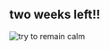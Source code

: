 ## two weeks left!!
![try to remain calm](https://www.azuremagazine.com/wp-content/uploads/2013/02/2weeks1.gif)
